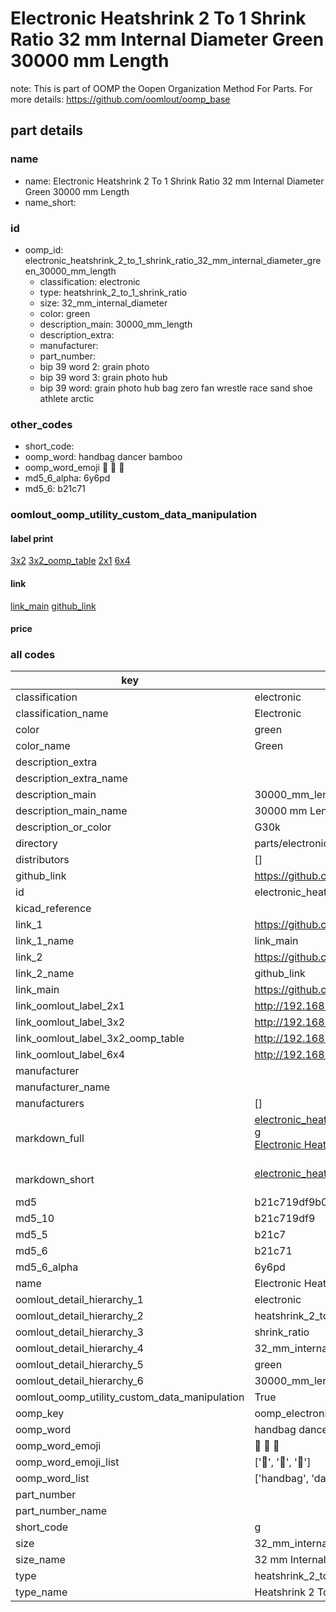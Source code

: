 # Electronic Heatshrink 2 To 1 Shrink Ratio 32 mm Internal Diameter Green 30000 mm Length  

note: This is part of OOMP the Oopen Organization Method For Parts. For more details: https://github.com/oomlout/oomp_base

##  part details





### name
* name: Electronic Heatshrink 2 To 1 Shrink Ratio 32 mm Internal Diameter Green 30000 mm Length
* name_short: 
### id
* oomp_id: electronic_heatshrink_2_to_1_shrink_ratio_32_mm_internal_diameter_green_30000_mm_length
  * classification: electronic
  * type: heatshrink_2_to_1_shrink_ratio
  * size: 32_mm_internal_diameter
  * color: green
  * description_main: 30000_mm_length
  * description_extra: 
  * manufacturer: 
  * part_number: 
  * bip 39 word 2: grain photo
  * bip 39 word 3: grain photo hub
  * bip 39 word: grain photo hub bag zero fan wrestle race sand shoe athlete arctic

### other_codes
* short_code: 
* oomp_word: handbag dancer bamboo
* oomp_word_emoji :handbag: :dancer: :bamboo:
* md5_6_alpha: 6y6pd
* md5_6: b21c71






### oomlout_oomp_utility_custom_data_manipulation
#### label print
[3x2](http://192.168.1.245:1112/?label=oomp%206y6pd)
[3x2_oomp_table](http://192.168.1.107:1112/?label=oomp%206y6pd)
[2x1](http://192.168.1.242:1112/?label=oomp%206y6pd)
[6x4](http://192.168.1.55:1112/?label=oomp%206y6pd)    

#### link

[link_main](https://github.com/oomlout/oomlout_oomp_current_version_messy/tree/main/parts/electronic_heatshrink_2_to_1_shrink_ratio_32_mm_internal_diameter_green_30000_mm_length) [github_link](https://github.com/oomlout/oomlout_oomp_part_src/tree/main/parts/electronic_heatshrink_2_to_1_shrink_ratio_32_mm_internal_diameter_green_30000_mm_length)                             

#### price







### all codes 
| key | value |  
| --- | --- |  
| classification | electronic |  
| classification_name | Electronic |  
| color | green |  
| color_name | Green |  
| description_extra |  |  
| description_extra_name |  |  
| description_main | 30000_mm_length |  
| description_main_name | 30000 mm Length |  
| description_or_color | G30k |  
| directory | parts/electronic_heatshrink_2_to_1_shrink_ratio_32_mm_internal_diameter_green_30000_mm_length |  
| distributors | [] |  
| github_link | https://github.com/oomlout/oomlout_oomp_part_src/tree/main/parts/electronic_heatshrink_2_to_1_shrink_ratio_32_mm_internal_diameter_green_30000_mm_length |  
| id | electronic_heatshrink_2_to_1_shrink_ratio_32_mm_internal_diameter_green_30000_mm_length |  
| kicad_reference |  |  
| link_1 | https://github.com/oomlout/oomlout_oomp_current_version_messy/tree/main/parts/electronic_heatshrink_2_to_1_shrink_ratio_32_mm_internal_diameter_green_30000_mm_length |  
| link_1_name | link_main |  
| link_2 | https://github.com/oomlout/oomlout_oomp_part_src/tree/main/parts/electronic_heatshrink_2_to_1_shrink_ratio_32_mm_internal_diameter_green_30000_mm_length |  
| link_2_name | github_link |  
| link_main | https://github.com/oomlout/oomlout_oomp_current_version_messy/tree/main/parts/electronic_heatshrink_2_to_1_shrink_ratio_32_mm_internal_diameter_green_30000_mm_length |  
| link_oomlout_label_2x1 | http://192.168.1.242:1112/?label=oomp%206y6pd |  
| link_oomlout_label_3x2 | http://192.168.1.245:1112/?label=oomp%206y6pd |  
| link_oomlout_label_3x2_oomp_table | http://192.168.1.107:1112/?label=oomp%206y6pd |  
| link_oomlout_label_6x4 | http://192.168.1.55:1112/?label=oomp%206y6pd |  
| manufacturer |  |  
| manufacturer_name |  |  
| manufacturers | [] |  
| markdown_full | [electronic_heatshrink_2_to_1_shrink_ratio_32_mm_internal_diameter_green_30000_mm_length](https://github.com/oomlout/oomlout_oomp_current_version_messy/tree/main/parts/electronic_heatshrink_2_to_1_shrink_ratio_32_mm_internal_diameter_green_30000_mm_length)<br>[g](https://github.com/oomlout/oomlout_oomp_current_version_messy/tree/main/parts/electronic_heatshrink_2_to_1_shrink_ratio_32_mm_internal_diameter_green_30000_mm_length)<br>[Electronic Heatshrink 2 To 1 Shrink Ratio 32 Mm Internal Diameter Green 30000 Mm Length](https://github.com/oomlout/oomlout_oomp_current_version_messy/tree/main/parts/electronic_heatshrink_2_to_1_shrink_ratio_32_mm_internal_diameter_green_30000_mm_length)<br><br> |  
| markdown_short | [electronic_heatshrink_2_to_1_shrink_ratio_32_mm_internal_diameter_green_30000_mm_length](https://github.com/oomlout/oomlout_oomp_current_version_messy/tree/main/parts/electronic_heatshrink_2_to_1_shrink_ratio_32_mm_internal_diameter_green_30000_mm_length)<br><br> |  
| md5 | b21c719df9b07fc94b7fd118dd28eb2c |  
| md5_10 | b21c719df9 |  
| md5_5 | b21c7 |  
| md5_6 | b21c71 |  
| md5_6_alpha | 6y6pd |  
| name | Electronic Heatshrink 2 To 1 Shrink Ratio 32 mm Internal Diameter Green 30000 mm Length |  
| oomlout_detail_hierarchy_1 | electronic |  
| oomlout_detail_hierarchy_2 | heatshrink_2_to_1 |  
| oomlout_detail_hierarchy_3 | shrink_ratio |  
| oomlout_detail_hierarchy_4 | 32_mm_internal_diameter |  
| oomlout_detail_hierarchy_5 | green |  
| oomlout_detail_hierarchy_6 | 30000_mm_length |  
| oomlout_oomp_utility_custom_data_manipulation | True |  
| oomp_key | oomp_electronic_heatshrink_2_to_1_shrink_ratio_32_mm_internal_diameter_green_30000_mm_length |  
| oomp_word | handbag dancer bamboo |  
| oomp_word_emoji | :handbag: :dancer: :bamboo: |  
| oomp_word_emoji_list | [':handbag:', ':dancer:', ':bamboo:'] |  
| oomp_word_list | ['handbag', 'dancer', 'bamboo'] |  
| part_number |  |  
| part_number_name |  |  
| short_code | g |  
| size | 32_mm_internal_diameter |  
| size_name | 32 mm Internal Diameter |  
| type | heatshrink_2_to_1_shrink_ratio |  
| type_name | Heatshrink 2 To 1 Shrink Ratio |  
